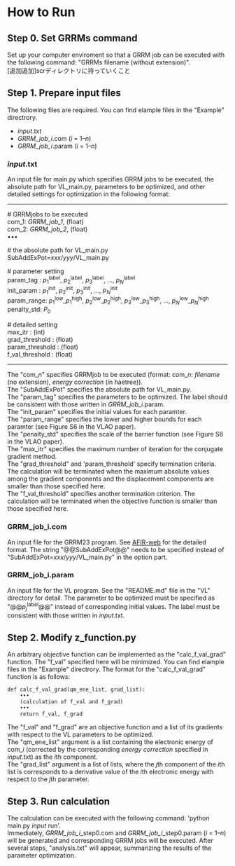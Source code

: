 # How to Run
## Step 0. Set GRRMs command
Set up your computer enviroment so that a GRRM job can be executed with the following command: "GRRMs filename (without extension)".  
[追加追加]scrディレクトリに持っていくこと　　

## Step 1. Prepare input files
The following files are required. You can find elample files in the "Example" directrory.  
- _input_.txt  
- _GRRM_job_i_.com (_i_ = 1–_n_)  
- _GRRM_job_i_.param (_i_ = 1–_n_)  


### _input_.txt
An input file for main.py which specifies GRRM jobs to be executed, the absolute path for VL_main.py, parameters to be optimized, and other detailed settings for optimization in the following format:

  ----------
  \# GRRMjobs to be executed  
  com_1: _GRRM_job_1_, (float)   
  com_2: _GRRM_job_2_, (float)   
  •••
  
  \# the absolute path for VL_main.py  
  SubAddExPot=_xxx_/_yyy_/VL_main.py  
  
  \# parameter setting  
  param_tag  : _p_<sub>1</sub><sup>label</sup>, _p_<sub>2</sub><sup>label</sup>, _p_<sub>3</sub><sup>label</sup>, ..., _p<sub>N</sub>_<sup>label</sup>   
  init_param : _p_<sub>1</sub><sup>init</sup>, _p_<sub>2</sub><sup>init</sup>, _p_<sub>3</sub><sup>init</sup>, ..., _p<sub>N</sub>_<sup>init</sup>  
  param_range: _p_<sub>1</sub><sup>low</sup>\__p_<sub>1</sub><sup>high</sup>, _p_<sub>2</sub><sup>low</sup>\__p_<sub>2</sub><sup>high</sup>, _p_<sub>3</sub><sup>low</sup>\__p_<sub>3</sub><sup>high</sup>, ..., _p<sub>N</sub>_<sup>low</sup>\__p<sub>N</sub>_<sup>high</sup>  
  penalty_std: _P_<sub>0</sub>  
  
  \# detailed setting  
  max_itr         : (int)   
  grad_threshold  : (float)   
  param_threshold : (float)   
  f_val_threshold : (float)   

  ----------
The "com\__n_" specifies GRRMjob to be executed (format: com\__n_: _filename_ (no extension), _energy correction_ (in haetree)).  
The "SubAddExPot" specifies the absolute path for VL_main.py.    
The "param_tag" specifies the parameters to be optimized. The label should be consistent with those written in _GRRM_job_i_.param.      
The "init_param" specifies the initial values for each paramter.    
The "param_range" specifies the lower and higher bounds for each paramter (see Figure S6 in the VLAO paper).  
The "penalty_std" specifies the scale of the barrier function (see Figure S6 in the VLAO paper).  
The "max_itr" specifies the maximum number of iteration for the conjugate gradient method.   
The "grad_threshold" and 'param_threshold' specify termination criteria. The calculation will be terminated when the maximum absolute values among the gradient components and the displacement components are smaller than those specified here.  
The "f_val_threshold" specifies another termination criterion. The calculation will be terminated when the objective function is smaller than those specified here.  
   

### GRRM_job_i.com
An input file for the GRRM23 program. See [AFIR-web](https://afir.sci.hokudai.ac.jp) for the detailed format. The string "@@SubAddExPot@@" needs to be specified instead of "SubAddExPot=_xxx_/_yyy_/VL_main.py" in the option part.

### GRRM_job_i.param
An input file for the VL program. See the "README.md" file in the "VL" directory for detail. The parameter to be optimized must be specified as "@@_p<sub>j</sub>_<sup>label</sup>@@" instead of corresponding initial values. The label must be consistent with those written in _input_.txt.  

## Step 2. Modify z_function.py
An arbitrary objective function can be implemented as the "calc_f_val_grad" function. The "f_val" specified here will be minimized. 
You can find elample files in the "Example" directrory. The format for the "calc_f_val_grad" function is as follows:

    def calc_f_val_grad(qm_ene_list, grad_list):
        •••
        (calculation of f_val and f_grad)
        •••
        return f_val, f_grad

The "f_val" and "f_grad" are an objective function and a list of its gradients with respect to the VL parameters to be optimized.  
The "qm_ene_list" argument is a list containing the electronic energy of com\__i_ (corrected by the corresponding _energy correction_ specified in  _input_.txt) as the *i*th component.  
The "grad_list" argument is a list of lists, where the *j*th component of the *i*th list is corresponds to a derivative value of the *i*th electronic energy with respect to the *j*th parameter.

## Step 3. Run calculation
The calculation can be executed with the following command: 'python main.py _input_ run'.  
Immediately, _GRRM_job_i_\_step0.com and _GRRM_job_i_\_step0.param (_i_ = 1–_n_) will be generated and corresponding GRRM jobs will be executed. After several steps, "analysis.txt" will appear, summarizing the results of the parameter optimization.

